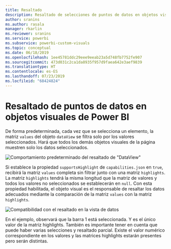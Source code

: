 ```yaml
---
title: Resaltado
description: Resaltado de selecciones de puntos de datos en objetos visuales de Power BI
author: sranins
ms.author: rasala
manager: rkarlin
ms.reviewer: sranins
ms.service: powerbi
ms.subservice: powerbi-custom-visuals
ms.topic: conceptual
ms.date: 06/18/2019
ms.openlocfilehash: 1ee45781ddc29eee9eeab23a5d748fb7752fe907
ms.sourcegitcommit: 473d031c2ca1da8935f957d9faea642e3aef9839
ms.translationtype: HT
ms.contentlocale: es-ES
ms.lasthandoff: 07/23/2019
ms.locfileid: "68424824"
---
```

# <a name="highlight-data-points-in-power-bi-visuals"></a>Resaltado de puntos de datos en objetos visuales de Power BI

De forma predeterminada, cada vez que se selecciona un elemento, la matriz `values` del objeto `dataView` se filtra solo por los valores seleccionados. Hará que todos los demás objetos visuales de la página muestren solo los datos seleccionados.

![Comportamiento predeterminado del resaltado de "DataView"](./media/highlight-dataview.png)

Si establece la propiedad `supportsHighlight` de `capabilities.json` en `true`, recibirá la matriz `values` completa sin filtrar junto con una matriz `highlights`. La matriz `highlights` tendrá la misma longitud que la matriz de valores y todos los valores no seleccionados se establecerán en `null`. Con esta propiedad habilitada, el objeto visual es el responsable de resaltar los datos adecuados mediante la comparación de la matriz `values` con la matriz `highlights`.

![Compatibilidad con el resaltado en la vista de datos](./media/highlight-dataview-supports.png)

En el ejemplo, observará que la barra 1 está seleccionada. Y es el único valor de la matriz highlights. También es importante tener en cuenta que puede haber varias selecciones y resaltado parcial. Existe el valor numérico correspondiente en los valores y las matrices highlights estarán presentes pero serán distintas.

